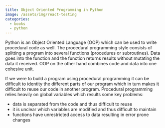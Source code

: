 ```yaml
---
title: Object Oriented Programming in Python
image: /assets/img/react-testing
categories:
  - books
  - python
---
```


Python is an Object Oriented Language (OOP) which can be used to write
procedural code as well. The procedural programming style consists of splitting
a program into several functions (procedures or subroutines). Data goes into the
function and the function returns results without mutating the data it received.
OOP on the other hand combines code and data into one cohesive unit.

If we were to build a program using procedural programming it can be difficult
to identity the different parts of our program which in turn makes it difficult
to reuse our code in another program. Procedural programming relies heavily on
global variables which results some key problems:

- data is separated from the code and thus difficult to reuse
- it is unclear which variables are modified and thus difficult to maintain
- functions have unrestricted access to data resulting in error prone changes
